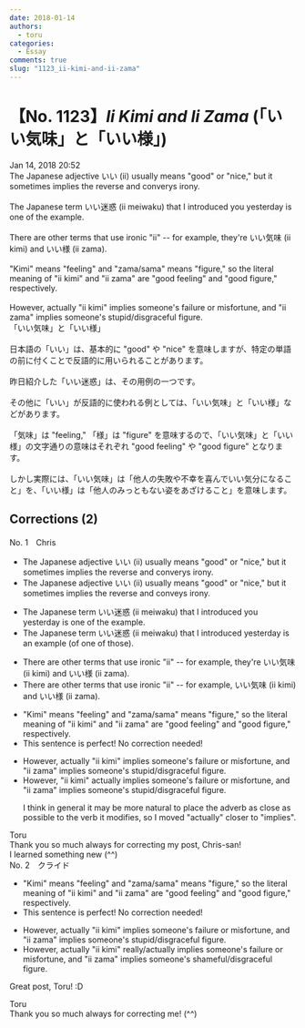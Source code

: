 ```yaml
---
date: 2018-01-14
authors:
  - toru
categories:
  - Essay
comments: true
slug: "1123_ii-kimi-and-ii-zama"
---
```


# 【No. 1123】<strong><em>Ii Kimi and Ii Zama</em></strong> (「いい気味」と「いい様」)
<div class="date">Jan 14, 2018 20:52</div>
<div id="post"><div id="body_show_ori">
The Japanese adjective いい (ii) usually means "good" or "nice," but it sometimes implies the reverse and converys irony.<br/><br/>The Japanese term いい迷惑 (ii meiwaku) that I introduced you yesterday is one of the example.<br/><br/>There are other terms that use ironic "ii" -- for example, they're いい気味 (ii kimi) and いい様 (ii zama).<br/><br/>"Kimi" means "feeling" and "zama/sama" means "figure," so the literal meaning of "ii kimi" and "ii zama" are "good feeling" and "good figure," respectively.<br/><br/>However, actually "ii kimi" implies someone's failure or misfortune, and "ii zama" implies someone's stupid/disgraceful figure.
</div></div>

<!-- more -->

<div id="post_ja"><div id="body_show_mo">
「いい気味」と「いい様」<br/><br/>日本語の「いい」は、基本的に "good" や "nice" を意味しますが、特定の単語の前に付くことで反語的に用いられることがあります。<br/><br/>昨日紹介した「いい迷惑」は、その用例の一つです。<br/><br/>その他に「いい」が反語的に使われる例としては、「いい気味」と「いい様」などがあります。<br/><br/>「気味」は "feeling," 「様」は "figure" を意味するので、「いい気味」と「いい様」の文字通りの意味はそれぞれ "good feeling" や "good figure" となります。<br/><br/>しかし実際には、「いい気味」は「他人の失敗や不幸を喜んでいい気分になること」を、「いい様」は「他人のみっともない姿をあざけること」を意味します。
</div></div>

## Corrections (2)
<div id="block"><div class="first_name"> No. 1　<span class="just_name">Chris</span></div><div id="block2">
<ul class="correction_field">
<li class="incorrect">The Japanese adjective いい (ii) usually means "good" or "nice," but it sometimes implies the reverse and converys irony.</li>
<li class="corrected correct">
The Japanese adjective いい (ii) usually means "good" or "nice," but it sometimes implies the reverse and <span class="f_blue">conveys </span>irony.
</li>
</ul>
<ul class="correction_field">
<li class="incorrect">The Japanese term いい迷惑 (ii meiwaku) that I introduced you yesterday is one of the example.</li>
<li class="corrected correct">
The Japanese term いい迷惑 (ii meiwaku) that I introduced yesterday is <span class="f_blue">an example (of one of those).</span>
</li>
</ul>
<ul class="correction_field">
<li class="incorrect">There are other terms that use ironic "ii" -- for example, they're いい気味 (ii kimi) and いい様 (ii zama).</li>
<li class="corrected correct">
There are other terms that use ironic "ii" -- for example, いい気味 (ii kimi) and いい様 (ii zama).
</li>
</ul>
<ul class="correction_field">
<li class="incorrect">"Kimi" means "feeling" and "zama/sama" means "figure," so the literal meaning of "ii kimi" and "ii zama" are "good feeling" and "good figure," respectively.</li>
<li class="corrected perfect">This sentence is perfect! No correction needed!</li>
</ul>
<ul class="correction_field">
<li class="incorrect">However, actually "ii kimi" implies someone's failure or misfortune, and "ii zama" implies someone's stupid/disgraceful figure.</li>
<li class="corrected correct">
However, "ii kimi" <span class="f_blue">actually </span>implies someone's failure or misfortune, and "ii zama" implies someone's stupid/disgraceful figure.
<p class="correction_comment">I think in general it may be more natural to place the adverb as close as possible to the verb it modifies, so I moved "actually" closer to "implies".</p>
</li>
</ul>
</div><div class="name"><span class="just_name">Toru</span><br>
Thank you so much always for correcting my post, Chris-san!<br/>I learned something new (^^)
</div>
</div>
<div id="block"><div class="first_name"> No. 2　<span class="just_name">クライド</span></div><div id="block2">
<ul class="correction_field">
<li class="incorrect">"Kimi" means "feeling" and "zama/sama" means "figure," so the literal meaning of "ii kimi" and "ii zama" are "good feeling" and "good figure," respectively.</li>
<li class="corrected perfect">This sentence is perfect! No correction needed!</li>
</ul>
<ul class="correction_field">
<li class="incorrect">However, actually "ii kimi" implies someone's failure or misfortune, and "ii zama" implies someone's stupid/disgraceful figure.</li>
<li class="corrected correct">
However, actually "ii kimi" <span class="f_blue">really/actually</span> implies someone's failure or misfortune, and "ii zama" implies someone's <span class="f_blue">shameful/disgraceful</span> figure.
</li>
</ul>
<p class="comment_small">
 Great post, Toru! :D
</p>

</div><div class="name"><span class="just_name">Toru</span><br>
Thank you so much always for correcting me! (^^)
</div>
</div>

